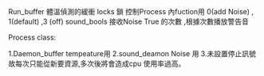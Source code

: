Run_buffer 體溫偵測的緩衝
locks  鎖 控制Process 內fuction用   0(add Noise) , 1(default) ,3 (off)
sound_bools 接收Noise True 的次數 ,根據次數播放警告音

Process class:

1.Daemon_buffer  tempeature用
2.sound_deamon   Noise 用 
3.未設置停止訊號故每次只能從新要資源,多次後將會造成cpu 使用率過高。